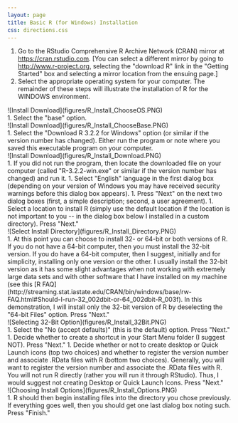 ```yaml
---
layout: page
title: Basic R (for Windows) Installation
css: directions.css
---
```



1. Go to the RStudio Comprehensive R Archive Network (CRAN) mirror at https://cran.rstudio.com.  [You can select a different mirror by going to http://www.r-project.org, selecting the "download R" link in the "Getting Started" box and selecting a mirror location from the ensuing page.]
1. Select the appropriate operating system for your computer.  The remainder of these steps will illustrate the installation of R for the WINDOWS environment.
<div class="ctrstaticimg">
![Install Download](figures/R_Install_ChooseOS.PNG)
</div>
1. Select the "base" option.
<div class="ctrstaticimg">
![Install Download](figures/R_Install_ChooseBase.PNG)
</div>
1. Select the "Download R 3.2.2 for Windows" option (or similar if the version number has changed).  Either run the program or note where you saved this executable program on your computer.
<div class="ctrstaticimg">
![Install Download](figures/R_Install_Download.PNG)
</div>
1. If you did not run the program, then locate the downloaded file on your computer (called "R-3.2.2-win.exe" or similar if the version number has changed) and run it.
1. Select "English" language in the first dialog box (depending on your version of Windows you may have received security warnings before this dialog box appears).
1. Press "Next" on the next two dialog boxes (first, a simple description; second, a user agreement).
1. Select a location to install R (simply use the default location if the location is not important to you -- in the dialog box below I installed in a custom directory).  Press "Next."
<div class="ctrstaticimg">
![Select Install Directory](figures/R_Install_Directory.PNG)
</div>
1. At this point you can choose to install 32- or 64-bit or both versions of R.  If you do not have a 64-bit computer, then you must install the 32-bit version.  If you do have a 64-bit computer, then I suggest, initially and for simplicity, installing only one version or the other.  I usually install the 32-bit version as it has some slight advantages when not working with extremely large data sets and with other software that I have installed on my machine (see this [R FAQ](http://streaming.stat.iastate.edu/CRAN/bin/windows/base/rw-FAQ.html#Should-I-run-32_002dbit-or-64_002dbit-R_003f).  In this demonstration, I will install only the 32-bit version of R by deselecting the "64-bit Files" option.  Press "Next."
<div class="ctrstaticimg">
![Selecting 32-Bit Option](figures/R_Install_32Bit.PNG)
</div>
1. Select the "No (accept defaults)" (this is the default) option.  Press "Next."
1. Decide whether to create a shortcut in your Start Menu folder (I suggest NOT).  Press "Next."
1. Decide whether or not to create desktop or Quick Launch icons (top two choices) and whether to register the version number and associate .RData files with R (bottom two choices).  Generally, you will want to register the version number and associate the .RData files with R.  You will not run R directly (rather you will run it through RStudio).  Thus, I would suggest not creating Desktop or Quick Launch Icons.  Press "Next."
<div class="ctrstaticimg">
![Choosing Install Options](figures/R_Install_Options.PNG)
</div>
1. R should then begin installing files into the directory you chose previously.  If everything goes well, then you should get one last dialog box noting such.  Press "Finish."
